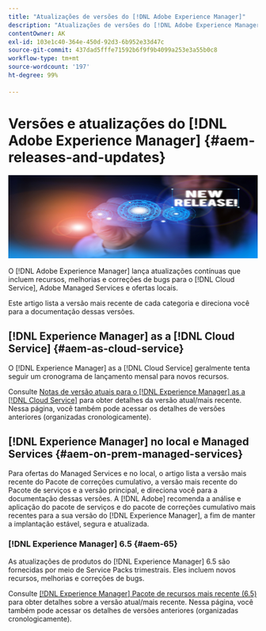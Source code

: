 ```yaml
---
title: "Atualizações de versões do [!DNL Adobe Experience Manager]"
description: "Atualizações de versões do [!DNL Adobe Experience Manager]"
contentOwner: AK
exl-id: 103e1c40-364e-450d-92d3-6b952e33d47c
source-git-commit: 437dad5fffe71592b6f9f9b4099a253e3a55b0c8
workflow-type: tm+mt
source-wordcount: '197'
ht-degree: 99%

---
```


# Versões e atualizações do [!DNL Adobe Experience Manager] {#aem-releases-and-updates}

![[!DNL Experience Manager]Novas versões](assets/new-aem-releases1.jpeg)

O [!DNL Adobe Experience Manager] lança atualizações contínuas que incluem recursos, melhorias e correções de bugs para o [!DNL Cloud Service], Adobe Managed Services e ofertas locais.

Este artigo lista a versão mais recente de cada categoria e direciona você para a documentação dessas versões.

## [!DNL Experience Manager] as a [!DNL Cloud Service] {#aem-as-cloud-service}

O [!DNL Experience Manager] as a [!DNL Cloud Service] geralmente tenta seguir um cronograma de lançamento mensal para novos recursos.

Consulte [Notas de versão atuais para o  [!DNL Experience Manager] as a [!DNL Cloud Service]](https://experienceleague.adobe.com/en/docs/experience-manager-cloud-service/content/release-notes/release-notes/release-notes-current) para obter detalhes da versão atual/mais recente. Nessa página, você também pode acessar os detalhes de versões anteriores (organizadas cronologicamente).

## [!DNL Experience Manager] no local e Managed Services {#aem-on-prem-managed-services}

Para ofertas do Managed Services e no local, o artigo lista a versão mais recente do Pacote de correções cumulativo, a versão mais recente do Pacote de serviços e a versão principal, e direciona você para a documentação dessas versões. A [!DNL Adobe] recomenda a análise e aplicação do pacote de serviços e do pacote de correções cumulativo mais recentes para a sua versão do [!DNL Experience Manager], a fim de manter a implantação estável, segura e atualizada.

### [!DNL Experience Manager] 6.5 {#aem-65}

As atualizações de produtos do [!DNL Experience Manager] 6.5 são fornecidas por meio de Service Packs trimestrais. Eles incluem novos recursos, melhorias e correções de bugs.

Consulte [[!DNL Experience Manager] Pacote de recursos mais recente (6.5)](https://experienceleague.adobe.com/pt-br/docs/experience-manager-65/content/release-notes/release-notes) para obter detalhes sobre a versão atual/mais recente. Nessa página, você também pode acessar os detalhes de versões anteriores (organizadas cronologicamente).

